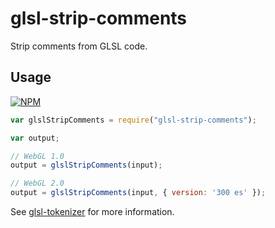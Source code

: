 # glsl-strip-comments
Strip comments from GLSL code.

## Usage

[![NPM](https://nodei.co/npm/glsl-strip-comments.png?mini=true)](https://nodei.co/npm/glsl-strip-comments/)

```js
var glslStripComments = require("glsl-strip-comments");

var output;

// WebGL 1.0
output = glslStripComments(input);

// WebGL 2.0
output = glslStripComments(input, { version: '300 es' });
```

See [glsl-tokenizer](https://github.com/stackgl/) for more information.